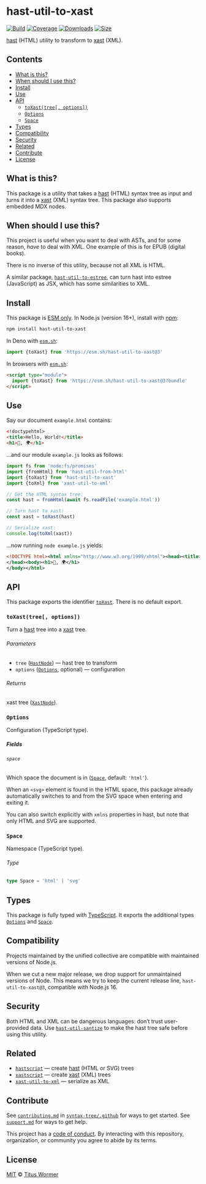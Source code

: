 # hast-util-to-xast

[![Build][badge-build-image]][badge-build-url]
[![Coverage][badge-coverage-image]][badge-coverage-url]
[![Downloads][badge-downloads-image]][badge-downloads-url]
[![Size][badge-size-image]][badge-size-url]

[hast][github-hast] (HTML) utility to transform to [xast][github-xast] (XML).

## Contents

* [What is this?](#what-is-this)
* [When should I use this?](#when-should-i-use-this)
* [Install](#install)
* [Use](#use)
* [API](#api)
  * [`toXast(tree[, options])`](#toxasttree-options)
  * [`Options`](#options)
  * [`Space`](#space-1)
* [Types](#types)
* [Compatibility](#compatibility)
* [Security](#security)
* [Related](#related)
* [Contribute](#contribute)
* [License](#license)

## What is this?

This package is a utility that takes a
[hast][github-hast] (HTML)
syntax tree as input and turns it into a
[xast][github-xast] (XML)
syntax tree.
This package also supports embedded MDX nodes.

## When should I use this?

This project is useful when you want to deal with ASTs,
and for some reason,
*have* to deal with XML.
One example of this is for EPUB (digital books).

There is no inverse of this utility,
because not all XML is HTML.

A similar package,
[`hast-util-to-estree`][github-hast-util-to-estree],
can turn hast into estree (JavaScript) as JSX,
which has some similarities to XML.

## Install

This package is [ESM only][github-gist-esm].
In Node.js (version 16+),
install with [npm][npmjs-install]:

```sh
npm install hast-util-to-xast
```

In Deno with [`esm.sh`][esmsh]:

```js
import {toXast} from 'https://esm.sh/hast-util-to-xast@3'
```

In browsers with [`esm.sh`][esmsh]:

```html
<script type="module">
  import {toXast} from 'https://esm.sh/hast-util-to-xast@3?bundle'
</script>
```

## Use

Say our document `example.html` contains:

```html
<!doctypehtml>
<title>Hello, World!</title>
<h1>👋, 🌍</h1>
```

…and our module `example.js` looks as follows:

```js
import fs from 'node:fs/promises'
import {fromHtml} from 'hast-util-from-html'
import {toXast} from 'hast-util-to-xast'
import {toXml} from 'xast-util-to-xml'

// Get the HTML syntax tree:
const hast = fromHtml(await fs.readFile('example.html'))

// Turn hast to xast:
const xast = toXast(hast)

// Serialize xast:
console.log(toXml(xast))
```

…now running `node example.js` yields:

```xml
<!DOCTYPE html><html xmlns="http://www.w3.org/1999/xhtml"><head><title>Hello, World!</title>
</head><body><h1>👋, 🌍</h1>
</body></html>
```

## API

This package exports the identifier [`toXast`][api-to-xast].
There is no default export.

### `toXast(tree[, options])`

Turn a [hast][github-hast] tree into a [xast][github-xast] tree.

###### Parameters

* `tree`
  ([`HastNode`][github-hast-nodes])
  — hast tree to transform
* `options`
  ([`Options`][api-options], optional)
  — configuration

###### Returns

xast tree ([`XastNode`][github-xast-nodes]).

### `Options`

Configuration (TypeScript type).

##### Fields

###### `space`

Which space the document is in
([`Space`][api-space], default: `'html'`).

When an `<svg>` element is found in the HTML space,
this package already automatically switches to and from the SVG space when
entering and exiting it.

You can also switch explicitly with `xmlns` properties in hast,
but note that only HTML and SVG are supported.

### `Space`

Namespace (TypeScript type).

###### Type

```ts
type Space = 'html' | 'svg'
```

## Types

This package is fully typed with [TypeScript][].
It exports the additional types [`Options`][api-options] and
[`Space`][api-space].

## Compatibility

Projects maintained by the unified collective are compatible with maintained
versions of Node.js.

When we cut a new major release,
we drop support for unmaintained versions of Node.
This means we try to keep the current release line,
`hast-util-to-xast@3`,
compatible with Node.js 16.

## Security

Both HTML and XML can be dangerous languages:
don’t trust user-provided data.
Use [`hast-util-santize`][github-hast-util-sanitize]
to make the hast tree safe before using this utility.

## Related

* [`hastscript`](https://github.com/syntax-tree/hastscript)
  — create [hast][github-hast] (HTML or SVG) trees
* [`xastscript`](https://github.com/syntax-tree/xastscript)
  — create [xast][github-xast] (XML) trees
* [`xast-util-to-xml`](https://github.com/syntax-tree/xast-util-to-xml)
  — serialize as XML

## Contribute

See [`contributing.md`][health-contributing]
in
[`syntax-tree/.github`][health]
for ways to get started.
See [`support.md`][health-support] for ways to get help.

This project has a [code of conduct][health-coc].
By interacting with this repository,
organization,
or community you agree to abide by its terms.

## License

[MIT][file-license] © [Titus Wormer][wooorm]

<!-- Definitions -->

[api-options]: #options

[api-space]: #space-1

[api-to-xast]: #toxasttree-options

[badge-build-image]: https://github.com/syntax-tree/hast-util-to-xast/workflows/main/badge.svg

[badge-build-url]: https://github.com/syntax-tree/hast-util-to-xast/actions

[badge-coverage-image]: https://img.shields.io/codecov/c/github/syntax-tree/hast-util-to-xast.svg

[badge-coverage-url]: https://codecov.io/github/syntax-tree/hast-util-to-xast

[badge-downloads-image]: https://img.shields.io/npm/dm/hast-util-to-xast.svg

[badge-downloads-url]: https://www.npmjs.com/package/hast-util-to-xast

[badge-size-image]: https://img.shields.io/bundlejs/size/hast-util-to-xast

[badge-size-url]: https://bundlejs.com/?q=hast-util-to-xast

[esmsh]: https://esm.sh

[file-license]: license

[github-gist-esm]: https://gist.github.com/sindresorhus/a39789f98801d908bbc7ff3ecc99d99c

[github-hast]: https://github.com/syntax-tree/hast

[github-hast-nodes]: https://github.com/syntax-tree/hast#nodes

[github-hast-util-sanitize]: https://github.com/syntax-tree/hast-util-sanitize

[github-hast-util-to-estree]: https://github.com/syntax-tree/hast-util-to-estree

[github-xast]: https://github.com/syntax-tree/xast

[github-xast-nodes]: https://github.com/syntax-tree/xast#nodes

[health]: https://github.com/syntax-tree/.github

[health-coc]: https://github.com/syntax-tree/.github/blob/main/code-of-conduct.md

[health-contributing]: https://github.com/syntax-tree/.github/blob/main/contributing.md

[health-support]: https://github.com/syntax-tree/.github/blob/main/support.md

[npmjs-install]: https://docs.npmjs.com/cli/install

[typescript]: https://www.typescriptlang.org

[wooorm]: https://wooorm.com
